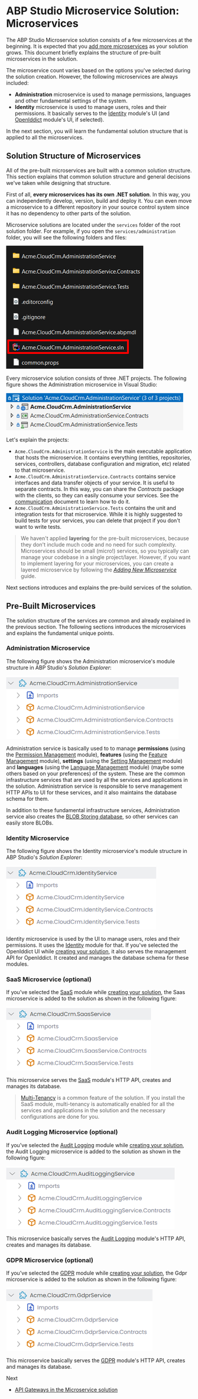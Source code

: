 # ABP Studio Microservice Solution: Microservices

The ABP Studio Microservice solution consists of a few microservices at the beginning. It is expected that you [add more microservices](guides/add-new-microservice.md) as your solution grows. This document briefly explains the structure of pre-built microservices in the solution.

The microservice count varies based on the options you've selected during the solution creation. However, the following microservices are always included:

* **Administration** microservice is used to manage permissions, languages and other fundamental settings of the system.
* **Identity** microservice is used to manage users, roles and their permissions. It basically serves to the [Identity](../../../modules/identity.md) module's UI (and [OpenIddict](../../../modules/openiddict.md) module's UI, if selected).

In the next section, you will learn the fundamental solution structure that is applied to all the microservices.

## Solution Structure of Microservices

All of the pre-built microservices are built with a common solution structure. This section explains that common solution structure and general decisions we've taken while designing that structure.

First of all, **every microservices has its own .NET solution**. In this way, you can independently develop, version, build and deploy it. You can even move a microservice to a different repository in your source control system since it has no dependency to other parts of the solution.

Microservice solutions are located under the `services` folder of the root solution folder. For example, if you open the `services/administration` folder, you will see the following folders and files:

![administration-microservice-in-file-system](images/administration-microservice-in-file-system.png)

Every microservice solution consists of three .NET projects. The following figure shows the Administration microservice in Visual Studio:

![administration-microservice-in-visual-studio](images/administration-microservice-in-visual-studio.png)

Let's explain the projects:

* `Acme.CloudCrm.AdministrationService` is the main executable application that hosts the microservice. It contains everything (entities, repositories, services, controllers, database configuration and migration, etc) related to that microservice.
* `Acme.CloudCrm.AdministrationService.Contracts` contains service interfaces and data transfer objects of your service. It is useful to separate contracts. In this way, you can share the *Contracts* package with the clients, so they can easily consume your services. See the [communication](communication.md) document to learn how to do it.
* `Acme.CloudCrm.AdministrationService.Tests` contains the unit and integration tests for that microservice. While it is highly suggested to build tests for your services, you can delete that project if you don't want to write tests.

> We haven't applied **layering** for the pre-built microservices, because they don't include much code and no need for such complexity. Microservices should be small (micro!) services, so you typically can manage your codebase in a single project/layer. However, if you want to implement layering for your microservices, you can create a layered microservice by following the *[Adding New Microservice](guides/add-new-microservice.md)* guide.

Next sections introduces and explains the pre-build services of the solution.

## Pre-Built Microservices

The solution structure of the services are common and already explained in the previous section. The following sections introduces the microservices and explains the fundamental unique points.

### Administration Microservice

The following figure shows the Administration microservice's module structure in ABP Studio's *Solution Explorer*:

![administration-microservice-in-solution-explorer](images/administration-microservice-in-solution-explorer.png)

Administration service is basically used to to manage **permissions** (using the [Permission Management](https://docs.abp.io/en/abp/latest/Modules/Permission-Management) module), **features** (using the [Feature Management](https://docs.abp.io/en/abp/latest/Modules/Feature-Management) module), **settings** (using the [Setting Management](https://docs.abp.io/en/abp/latest/Modules/Setting-Management) module) and **languages** (using the [Language Management](../../../modules/language-management.md) module) (maybe some others based on your preferences) of the system. These are the common infrastructure services that are used by all the services and applications in the solution. Administration service is responsible to serve management HTTP APIs to UI for these services, and it also maintains the database schema for them.

In addition to these fundamental infrastructure services, Administration service also creates the [BLOB Storing database](https://docs.abp.io/en/abp/latest/Blob-Storing-Database), so other services can easily store BLOBs.

### Identity Microservice

The following figure shows the Identity microservice's module structure in ABP Studio's *Solution Explorer*:

![identity-microservice-in-solution-explorer](images/identity-microservice-in-solution-explorer.png)

Identity microservice is used by the UI to manage users, roles and their permissions. It uses the [Identity](../../../modules/identity.md) module for that. If you've selected the OpenIddict UI while [creating your solution](../../quick-starts/microservice.md), it also serves the management API for OpenIddict. It created and manages the database schema for these modules.

### SaaS Microservice (optional)

If you've selected the [SaaS](../../../modules/saas.md) module while [creating your solution](../../quick-starts/microservice.md), the Saas microservice is added to the solution as shown in the following figure:

![saas-microservice-in-solution-explorer](images/saas-microservice-in-solution-explorer.png)

This microservice serves the [SaaS](../../../modules/saas.md) module's HTTP API, creates and manages its database.

> [Multi-Tenancy](https://docs.abp.io/en/abp/latest/Multi-Tenancy) is a common feature of the solution. If you install the SaaS module, multi-tenancy is automatically enabled for all the services and applications in the solution and the necessary configurations are done for you.

### Audit Logging Microservice (optional)

If you've selected the [Audit Logging](../../../modules/audit-logging.md) module while [creating your solution](../../quick-starts/microservice.md), the Audit Logging microservice is added to the solution as shown in the following figure:

![audit-logging-microservice-in-solution-explorer](images/audit-logging-microservice-in-solution-explorer.png)

This microservice basically serves the [Audit Logging](../../../modules/audit-logging.md) module's HTTP API, creates and manages its database.

### GDPR Microservice (optional)

If you've selected the [GDPR](../../../modules/gdpr.md) module while [creating your solution](../../quick-starts/microservice.md), the Gdpr microservice is added to the solution as shown in the following figure:

![gdpr-microservice-in-solution-explorer](images/gdpr-microservice-in-solution-explorer.png)

This microservice basically serves the [GDPR](../../../modules/gdpr.md) module's HTTP API, creates and manages its database.

Next

* [API Gateways in the Microservice solution](api-gateways.md)
